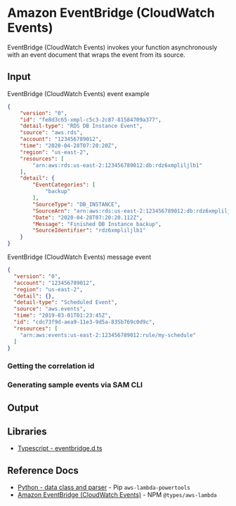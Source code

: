 # Amazon EventBridge (CloudWatch Events)

EventBridge (CloudWatch Events) invokes your function asynchronously with an event document that wraps the event from its source.

## Input

EventBridge (CloudWatch Events) event example

```json
{
    "version": "0",
    "id": "fe8d3c65-xmpl-c5c3-2c87-81584709a377",
    "detail-type": "RDS DB Instance Event",
    "source": "aws.rds",
    "account": "123456789012",
    "time": "2020-04-28T07:20:20Z",
    "region": "us-east-2",
    "resources": [
        "arn:aws:rds:us-east-2:123456789012:db:rdz6xmpliljlb1"
    ],
    "detail": {
        "EventCategories": [
            "backup"
        ],
        "SourceType": "DB_INSTANCE",
        "SourceArn": "arn:aws:rds:us-east-2:123456789012:db:rdz6xmpliljlb1",
        "Date": "2020-04-28T07:20:20.112Z",
        "Message": "Finished DB Instance backup",
        "SourceIdentifier": "rdz6xmpliljlb1"
    }
}
```

EventBridge (CloudWatch Events) message event

```json
{
  "version": "0",
  "account": "123456789012",
  "region": "us-east-2",
  "detail": {},
  "detail-type": "Scheduled Event",
  "source": "aws.events",
  "time": "2019-03-01T01:23:45Z",
  "id": "cdc73f9d-aea9-11e3-9d5a-835b769c0d9c",
  "resources": [
    "arn:aws:events:us-east-2:123456789012:rule/my-schedule"
  ]
}
```

### Getting the correlation id

### Generating sample events via SAM CLI

## Output

## Libraries

- [Typescript - eventbridge.d.ts](https://github.com/DefinitelyTyped/DefinitelyTyped/blob/master/types/aws-lambda/trigger/eventbridge.d.ts)

## Reference Docs

- [Python - data class and parser](https://awslabs.github.io/aws-lambda-powertools-python/latest/utilities/data_classes/#eventbridge) - Pip `aws-lambda-powertools`
- [Amazon EventBridge (CloudWatch Events)](https://docs.aws.amazon.com/lambda/latest/dg/services-cloudwatchevents.html) - NPM `@types/aws-lambda`
